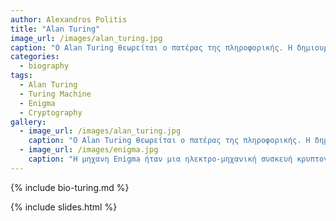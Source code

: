 ```yaml
---
author: Alexandros Politis
title: "Alan Turing"
image_url: /images/alan_turing.jpg
caption: "O Alan Turing θεωρείται ο πατέρας της πληροφορικής. Η δημιουργεία της μηχανής Τuring αποτέλεσε το προοίμιο των υπολογιστών. Χωρίς τον Turing η έκβαση του αγώνα των Συμμάχων στον Β Παγκόσμιο πόλεμο πιθανόν θα ήταν διαφορετική καθώς με την συμβολή του έσπασε ο κώδικας Enigma των Γερμανών."
categories:
  - biography
tags:
  - Alan Turing
  - Turing Machine
  - Enigma
  - Cryptography
gallery:
  - image_url: /images/alan_turing.jpg
    caption: "O Alan Turing θεωρείται ο πατέρας της πληροφορικής. Η δημιουργεία της μηχανής Τuring αποτέλεσε το προοίμιο των υπολογιστών. Χωρίς τον Turing η έκβαση του αγώνα των Συμμάχων στον Β Παγκόσμιο πόλεμο πιθανόν θα ήταν διαφορετική καθώς με την συμβολή του έσπασε ο κώδικας Enigma των Γερμανών."
  - image_url: /images/enigma.jpg
    caption: "H μηχανη Enigma ήταν μια ηλεκτρο-μηχανική συσκευή κρυπτογράφησης ρότορα. Χρησιμοποίηθηκε εκτός των άλλων απο τους Γερμανούς κατά τον Β Παγκόσμιο Πόλεμο για την κρυπτογράφηση των μηνυμάτων."
---
```


{% include bio-turing.md %}

{% include slides.html  %}
